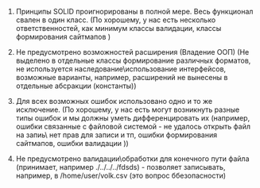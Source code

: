 

1) Принципы SOLID проигнорированы в полной мере. Весь функционал свален в один класс. (По хорошему, у нас есть несколько ответственностей, как минимум классы валидации, классы формирования сайтмапов )

2) Не предусмотрено возможностей расширения (Владение ООП) (Не выделено в отдельные классы формирование различных форматов, не используется наследование\использование интерфейсов, возможные варианты, например, расширений не вынесены в отдельные абсракции (константы))

3) Для всех возможных ошибок использовано одно и то же исключение. (По хорошему, у нас есть могут возникнуть разные типы ошибок и мы должны уметь дифференцировать их (например, ошибки связанные с файловой системой - не удалось открыть файл на запиь\ нет прав для записи и тп, ошибки формирования сайтмапов, ошибки валидации ))

4) Не предусмотрено валидации\обработки для конечного пути файла (принимает, например ./../../../fdsds)  - позволяет записывать, например, в /home/user/volk.csv (это вопрос ббезопасности)